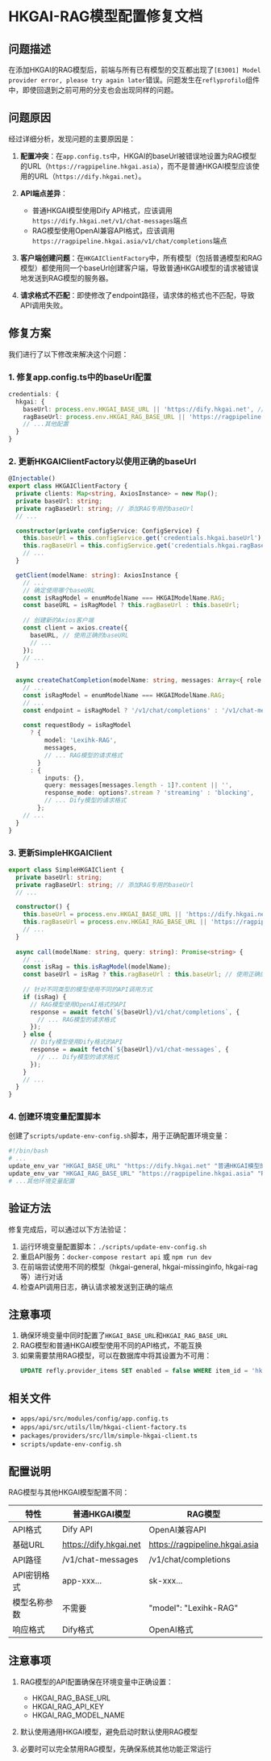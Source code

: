 # HKGAI-RAG模型配置修复文档

## 问题描述

在添加HKGAI的RAG模型后，前端与所有已有模型的交互都出现了`[E3001] Model provider error, please try again later`错误。问题发生在`reflyprofilo`组件中，即使回退到之前可用的分支也会出现同样的问题。

## 问题原因

经过详细分析，发现问题的主要原因是：

1. **配置冲突**：在`app.config.ts`中，HKGAI的baseUrl被错误地设置为RAG模型的URL（`https://ragpipeline.hkgai.asia`），而不是普通HKGAI模型应该使用的URL（`https://dify.hkgai.net`）。

2. **API端点差异**：
   - 普通HKGAI模型使用Dify API格式，应该调用`https://dify.hkgai.net/v1/chat-messages`端点
   - RAG模型使用OpenAI兼容API格式，应该调用`https://ragpipeline.hkgai.asia/v1/chat/completions`端点

3. **客户端创建问题**：在`HKGAIClientFactory`中，所有模型（包括普通模型和RAG模型）都使用同一个baseUrl创建客户端，导致普通HKGAI模型的请求被错误地发送到RAG模型的服务器。

4. **请求格式不匹配**：即使修改了endpoint路径，请求体的格式也不匹配，导致API调用失败。

## 修复方案

我们进行了以下修改来解决这个问题：

### 1. 修复app.config.ts中的baseUrl配置

```typescript
credentials: {
  hkgai: {
    baseUrl: process.env.HKGAI_BASE_URL || 'https://dify.hkgai.net', // 修改为正确的普通模型URL
    ragBaseUrl: process.env.HKGAI_RAG_BASE_URL || 'https://ragpipeline.hkgai.asia', // 添加单独的RAG模型URL
    // ...其他配置
  }
}
```

### 2. 更新HKGAIClientFactory以使用正确的baseUrl

```typescript
@Injectable()
export class HKGAIClientFactory {
  private clients: Map<string, AxiosInstance> = new Map();
  private baseUrl: string;
  private ragBaseUrl: string; // 添加RAG专用的baseUrl
  // ...

  constructor(private configService: ConfigService) {
    this.baseUrl = this.configService.get('credentials.hkgai.baseUrl');
    this.ragBaseUrl = this.configService.get('credentials.hkgai.ragBaseUrl'); // 从配置中获取RAG baseUrl
    // ...
  }

  getClient(modelName: string): AxiosInstance {
    // ...
    // 确定使用哪个baseURL
    const isRagModel = enumModelName === HKGAIModelName.RAG;
    const baseURL = isRagModel ? this.ragBaseUrl : this.baseUrl;
    
    // 创建新的Axios客户端
    const client = axios.create({
      baseURL, // 使用正确的baseURL
      // ...
    });
    // ...
  }
  
  async createChatCompletion(modelName: string, messages: Array<{ role: string; content: string }>, options?: any) {
    // ...
    const isRagModel = enumModelName === HKGAIModelName.RAG;
    // ...
    const endpoint = isRagModel ? '/v1/chat/completions' : '/v1/chat-messages'; // 修正API端点
    
    const requestBody = isRagModel
      ? {
          model: 'Lexihk-RAG',
          messages,
          // ... RAG模型的请求格式
        }
      : {
          inputs: {},
          query: messages[messages.length - 1]?.content || '',
          response_mode: options?.stream ? 'streaming' : 'blocking',
          // ... Dify模型的请求格式
        };
    // ...
  }
}
```

### 3. 更新SimpleHKGAIClient

```typescript
export class SimpleHKGAIClient {
  private baseUrl: string;
  private ragBaseUrl: string; // 添加RAG专用的baseUrl
  // ...

  constructor() {
    this.baseUrl = process.env.HKGAI_BASE_URL || 'https://dify.hkgai.net';
    this.ragBaseUrl = process.env.HKGAI_RAG_BASE_URL || 'https://ragpipeline.hkgai.asia';
    // ...
  }
  
  async call(modelName: string, query: string): Promise<string> {
    // ...
    const isRag = this.isRagModel(modelName);
    const baseUrl = isRag ? this.ragBaseUrl : this.baseUrl; // 使用正确的baseUrl
    
    // 针对不同类型的模型使用不同的API调用方式
    if (isRag) {
      // RAG模型使用OpenAI格式的API
      response = await fetch(`${baseUrl}/v1/chat/completions`, {
        // ... RAG模型的请求格式
      });
    } else {
      // Dify模型使用Dify格式的API
      response = await fetch(`${baseUrl}/v1/chat-messages`, {
        // ... Dify模型的请求格式
      });
    }
    // ...
  }
}
```

### 4. 创建环境变量配置脚本

创建了`scripts/update-env-config.sh`脚本，用于正确配置环境变量：

```bash
#!/bin/bash
# ...
update_env_var "HKGAI_BASE_URL" "https://dify.hkgai.net" "普通HKGAI模型的基础URL"
update_env_var "HKGAI_RAG_BASE_URL" "https://ragpipeline.hkgai.asia" "RAG模型的基础URL"
# ...其他环境变量配置
```

## 验证方法

修复完成后，可以通过以下方法验证：

1. 运行环境变量配置脚本：`./scripts/update-env-config.sh`
2. 重启API服务：`docker-compose restart api` 或 `npm run dev`
3. 在前端尝试使用不同的模型（hkgai-general, hkgai-missinginfo, hkgai-rag等）进行对话
4. 检查API调用日志，确认请求被发送到正确的端点

## 注意事项

1. 确保环境变量中同时配置了`HKGAI_BASE_URL`和`HKGAI_RAG_BASE_URL`
2. RAG模型和普通HKGAI模型使用不同的API格式，不能互换
3. 如果需要禁用RAG模型，可以在数据库中将其设置为不可用：
   ```sql
   UPDATE refly.provider_items SET enabled = false WHERE item_id = 'hkgai-rag-item';
   ```

## 相关文件

- `apps/api/src/modules/config/app.config.ts`
- `apps/api/src/utils/llm/hkgai-client-factory.ts`
- `packages/providers/src/llm/simple-hkgai-client.ts`
- `scripts/update-env-config.sh`

## 配置说明

RAG模型与其他HKGAI模型配置不同：

| 特性 | 普通HKGAI模型 | RAG模型 |
|------|--------------|--------|
| API格式 | Dify API | OpenAI兼容API |
| 基础URL | https://dify.hkgai.net | https://ragpipeline.hkgai.asia |
| API路径 | /v1/chat-messages | /v1/chat/completions |
| API密钥格式 | app-xxx... | sk-xxx... |
| 模型名称参数 | 不需要 | "model": "Lexihk-RAG" |
| 响应格式 | Dify格式 | OpenAI格式 |

## 注意事项

1. RAG模型的API配置确保在环境变量中正确设置：
   - HKGAI_RAG_BASE_URL
   - HKGAI_RAG_API_KEY
   - HKGAI_RAG_MODEL_NAME

2. 默认使用通用HKGAI模型，避免启动时默认使用RAG模型

3. 必要时可以完全禁用RAG模型，先确保系统其他功能正常运行 